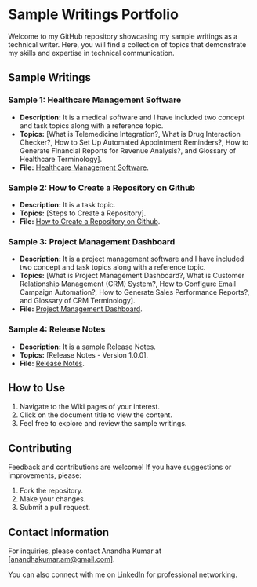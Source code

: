 # Sample Writings Portfolio

Welcome to my GitHub repository showcasing my sample writings as a technical writer. Here, you will find a collection of topics that demonstrate my skills and expertise in technical communication.

## Sample Writings

### Sample 1: Healthcare Management Software

- **Description:** It is a medical software and I have included two concept and task topics along with a reference topic.
- **Topics:** [What is Telemedicine Integration?, 
What is Drug Interaction Checker?, 
How to Set Up Automated Appointment Reminders?, 
How to Generate Financial Reports for Revenue Analysis?, and 
Glossary of Healthcare Terminology].
- **File:** [Healthcare Management Software](https://github.com/Anandh4learning/Technical_Writer_Portfolio/wiki/Healthcare-Management-Software:-User-Guide).

### Sample 2: How to Create a Repository on Github

- **Description:** It is a task topic.
- **Topics:** [Steps to Create a Repository].
- **File:** [How to Create a Repository on Github](https://github.com/Anandh4learning/Technical_Writer_Portfolio/wiki/How-to-Create-a-Repository-on-Github).

### Sample 3: Project Management Dashboard

- **Description:** It is a project management software and I have included two concept and task topics along with a reference topic.
- **Topics:** [What is Project Management Dashboard?, 
What is Customer Relationship Management (CRM) System?, 
How to Configure Email Campaign Automation?, 
How to Generate Sales Performance Reports?, and 
Glossary of CRM Terminology].
- **File:** [Project Management Dashboard](https://github.com/Anandh4learning/Technical_Writer_Portfolio/wiki/Project-Management-Dashboard-%E2%80%90-Writing-Sample-%E2%80%90-Technical-Writer).

### Sample 4: Release Notes

- **Description:** It is a sample Release Notes.
- **Topics:** [Release Notes - Version 1.0.0].
- **File:** [Release Notes](https://github.com/Anandh4learning/Technical_Writer_Portfolio/wiki/Release-Notes).

## How to Use

1. Navigate to the Wiki pages of your interest.
2. Click on the document title to view the content.
3. Feel free to explore and review the sample writings.

## Contributing

Feedback and contributions are welcome! If you have suggestions or improvements, please:

1. Fork the repository.
2. Make your changes.
3. Submit a pull request.

## Contact Information

For inquiries, please contact Anandha Kumar at [anandhakumar.am@gmail.com].

You can also connect with me on [LinkedIn](https://www.linkedin.com/in.anandha-kumar-4486531b) for professional networking.

